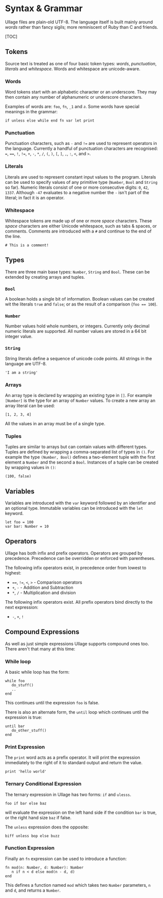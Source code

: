 # Syntax & Grammar

Ullage files are plain-old UTF-8. The language itself is built mainly around *words* rather than fancy sigils; more reminiscent of Ruby than C and friends.

[TOC]

## Tokens

Source text is treated as one of four basic token types: *words*, *punctuation*, *literals* and *whitespace*. Words and whitespace are unicode-aware.

### Words

Word tokens start with an alphabetic character or an underscore. They may then contain any number of alphanumeric or underscore characters.

Examples of words are: `foo`, `fn`, `_1` and `∂`. Some words have special meanings in the grammar:

    if unless else while end fn var let print

### Punctuation

Punctuation characters, such as `-` and `!=` are used to represent operators in the language. Currently a handful of punctuation characters are recognised: `=`, `==`, `!`, `!=`, `+`, `-`, `*`, `/`, `(`, `)`, `[`, `]`, `,`, `:`, `<`, and `>`. 

### Literals

Literals are used to represent constant input values to the program. Literals can be used to specify values of any primitive type (`Number`, `Bool` and `String` so far). Numeric literals consist of one or more consecutive digits: `0`, `42`, `1337`. Although `-47` evaluates to a negative number the `-` isn't part of the literal; in fact it is an operator.

### Whitespace

Whitespace tokens are made up of one or more *space* characters. These *space* characters are either Unicode whitespace, such as tabs & spaces, or comments. Comments are introduced with a `#` and continue to the end of the line.

    # This is a comment!

## Types

There are three main base types: `Number`, `String` and `Bool`. These can be extended by creating arrays and tuples.

### `Bool`

A boolean holds a single bit of information. Boolean values can be created wit the literals `true` and `false`; or as the result of a comparison (`foo == 100`).

### `Number`

Number values hold whole numbers, or integers. Currently only decimal numeric literals are supported. All number values are stored in a 64 bit integer value.

### `String`

String literals define a sequence of unicode code points. All strings in the language are UTF-8.

    'I am a string'

### Arrays

An array type is declared by wrapping an existing type in `[]`. For example `[Number]` is the type for an array of `Number` values. To create a new array an array literal can be used:

    [1, 2, 3, 4]

All the values in an array must be of a single type.

### Tuples

Tuples are similar to arrays but can contain values with different types. Tuples are defined by wrapping a comma-separated list of types in `()`. For example the type `(Number, Bool)` defines a two-element tuple with the first element a `Number` and the second a `Bool`. Instances of a tuple can be created by wrapping values in `()`:

    (100, false)

## Variables

Variables are introduced with the `var` keyword followed by an identifier and an optional type. Immutable variables can be introduced with the `let` keyword.

    let foo = 100
    var bar: Number = 10

## Operators

Ullage has both infix and prefix operators. Operators are grouped by precedence. Precedence can be overridden or enforced with parentheses.

The following infix operators exist, in precedence order from lowest to highest:

 * `==`, `!=`, `<`, `>` - Comparison operators
 * `+`, `-` - Addition and Subtraction
 * `*`, `/` - Multiplication and division

The following infix operators exist. All prefix operators bind directly to the next expression:

 * `-`, `+`, `!`

## Compound Expressions

As well as just simple expressions Ullage supports compound ones too. There aren't that many at this time:

### While loop

A basic while loop has the form:

```
while foo
   do_stuff()
   ..
end
```

This continues until the expression `foo` is false.

There is also an alternate form, the `until` loop which continues until the expression is true:

```
until bar
   do_other_stuff()
end
```

### Print Expression

The `print` word acts as a prefix operator. It will print the expression immediately to the right of it to standard output and return the value.

```
print 'hello world'
```

### Ternary Conditional Expression

The ternary expression in Ullage has two forms: `if` and `ulesss`.

```
foo if bar else baz
```

will evaluate the expression on the left hand side if the condition `bar` is true, or the right hand size `baz` if false.

The `unless` expression does the opposite:

```
biff unless bop else buzz
```

### Function Expression

Finally an `fn` expression can be used to introduce a function:

```
fn mod(n: Number, d: Number): Number
   n if n < d else mod(n - d, d)
end
```

This defines a function named `mod` which takes two `Number` parameters, `n` and `d`, and returns a `Number`.